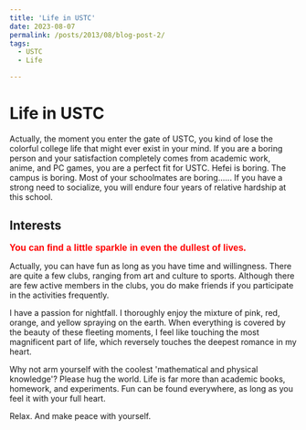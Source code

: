 ```yaml
---
title: 'Life in USTC'
date: 2023-08-07
permalink: /posts/2013/08/blog-post-2/
tags:
  - USTC
  - Life

---
```


Life in USTC
============
Actually, the moment you enter the gate of USTC, you kind of lose the colorful college life that might ever exist in your mind. If you are a boring person and your satisfaction completely comes from academic work, anime, and PC games, you are a perfect fit for USTC. Hefei is boring. The campus is boring. Most of your schoolmates are boring...... If you have a strong need to socialize, you will endure four years of relative hardship at this school.

Interests
----------
<span style="font-family: Arial, sans-serif; font-weight: bold; font-size: 16px; color: #FF0000;">You can find a little sparkle in even the dullest of lives.</span>

<!--The first and the most important tip to bear in mind, I reckon, is to  gain the ability to 'ignore'. Ignore the bias, the prejudice, the scoff, the misunderstanding. The only thing you have to pursue is to be yourself. The campus of a college should be inclusive. -->
Actually, you can have fun as long as you have time and willingness. There are quite a few clubs, ranging from art and culture to sports. Although there are few active members in the clubs, you do make friends if you participate in the activities frequently. 
<!--这里要放照片-->

I have a passion for nightfall. I thoroughly enjoy the mixture of pink, red, orange, and yellow spraying on the earth. When everything is covered by the beauty of these fleeting moments, I feel like touching the most magnificent part of life, which reversely touches the deepest romance in my heart.
<!--这里要放照片-->

Why not arm yourself with the coolest 'mathematical and physical knowledge'? Please hug the world. Life is far more than academic books, homework, and experiments. Fun can be found everywhere, as long as you feel it with your full heart.

Relax. And make peace with yourself.
